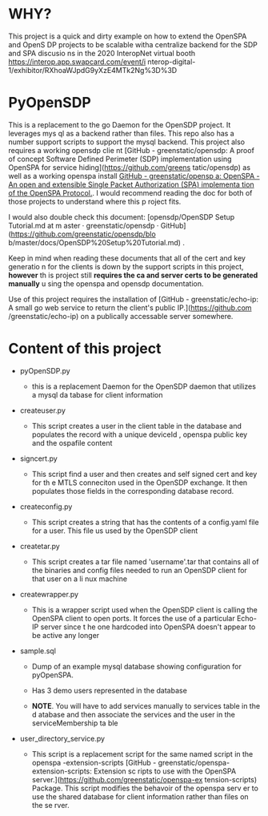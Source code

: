 # WHY?

This project is a quick and dirty example on how to extend the OpenSPA and OpenS
DP projects to be scalable witha centralize backend for the SDP and SPA discusio
ns in the 2020 InteropNet virtual booth https://interop.app.swapcard.com/event/i
nterop-digital-1/exhibitor/RXhoaWJpdG9yXzE4MTk2Ng%3D%3D

# PyOpenSDP

This is a replacement to the go Daemon for the OpenSDP project. It leverages mys
ql as a backend rather than files.  This repo also has a number support scripts 
to support the mysql backend.  This project also requires a working opensdp clie
nt [GitHub - greenstatic/opensdp: A proof of concept Software Defined Perimeter 
(SDP) implementation using OpenSPA for service hiding](https://github.com/greens
tatic/opensdp) as well as a working openspa install [GitHub - greenstatic/opensp
a: OpenSPA - An open and extensible Single Packet Authorization (SPA) implementa
tion of the OpenSPA Protocol.](https://github.com/greenstatic/openspa).  I would
 recommend reading the doc for both of those projects to understand where this p
roject fits.  

I would also double check this document: [opensdp/OpenSDP Setup Tutorial.md at m
aster · greenstatic/opensdp · GitHub](https://github.com/greenstatic/opensdp/blo
b/master/docs/OpenSDP%20Setup%20Tutorial.md) .  

Keep in mind when reading these documents that all of the cert and key generatio
n for the clients is down by the support scripts in this project, **however** th
is project still **requires the ca and server certs to be generated manually** u
sing the openspa and opensdp documentation.   

Use of this project requires the installation of [GitHub - greenstatic/echo-ip: 
A small go web service to return the client&#39;s public IP.](https://github.com
/greenstatic/echo-ip)  on a publically accessable server somewhere.

# Content of this project

- pyOpenSDP.py
  
  - this is a replacement Daemon for the OpenSDP daemon that utilizes a mysql da
tabase for client information

- createuser.py
  
  - This script creates a user in the client table in the database and populates
 the record with a unique deviceId , openspa public key and the ospafile content

- signcert.py
  
  - This script find a user and then creates and self signed cert and key for th
e MTLS conneciton used in the OpenSDP exchange.  It then populates those fields 
in the corresponding database record.

- createconfig.py
  
  - This script creates a string that has the contents of a config.yaml file for
 a user.  This file us used by the OpenSDP client

- createtar.py
  
  - This script creates a tar file named 'username'.tar that contains all of the
 binaries and config files needed to run an OpenSDP client for that user on a li
nux machine

- createwrapper.py
  
  - This is a wrapper script used when the OpenSDP client is calling the OpenSPA
 client to open ports.  It forces the use of a particular Echo-IP server since t
he one hardcoded into OpenSPA doesn't appear to be active any longer

- sample.sql
  
  - Dump of an example mysql database showing configuration for pyOpenSPA. 
  
  - Has 3 demo users represented in the database
  
  - **NOTE**.  You will have to add services manually to services table in the d
atabase and then associate the services and the user in the serviceMembership ta
ble

- user_directory_service.py
  
  - This script is a replacement script for the same named script in the openspa
-extension-scripts [GitHub - greenstatic/openspa-extension-scripts: Extension sc
ripts to use with the OpenSPA server.](https://github.com/greenstatic/openspa-ex
tension-scripts) Package.  This script modifies the behavoir of the openspa serv
er to use the shared database for client information rather than files on the se
rver.



